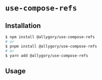 # `use-compose-refs`

## Installation

```sh
$ npm install @allygory/use-compose-refs
# or
$ pnpm install @allygory/use-compose-refs
# or
$ yarn add @allygory/use-compose-refs
```

## Usage

<!-- View docs [here](https://google.com). -->
